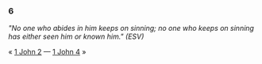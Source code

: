 ### 6

*"No one who abides in him keeps on sinning; no one who keeps on sinning has either seen him or known him." (ESV)*

« [1 John 2](1_John_2 "1 John 2") —
[1 John 4](index.php?title=1_John_4&action=edit&redlink=1 "1 John 4 (page does not exist)") »



